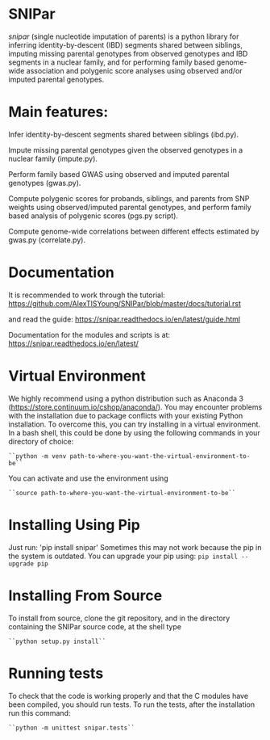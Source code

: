 # SNIPar

*snipar* (single nucleotide imputation of parents) is a python library for inferring identity-by-descent (IBD) segments shared between siblings, imputing missing parental genotypes from observed genotypes and IBD segments in a nuclear family, and for performing
family based genome-wide association and polygenic score analyses using observed and/or imputed parental genotypes. 

# Main features:

Infer identity-by-descent segments shared between siblings (ibd.py). 

Impute missing parental genotypes given the observed genotypes in a nuclear family (impute.py).

Perform family based GWAS using observed and imputed parental genotypes (gwas.py). 

Compute polygenic scores for probands, siblings, and parents from SNP weights using observed/imputed parental genotypes, and perform family
 based analysis of polygenic scores (pgs.py script). 
 
 Compute genome-wide correlations between different effects estimated by gwas.py (correlate.py). 

# Documentation

It is recommended to work through the tutorial: https://github.com/AlexTISYoung/SNIPar/blob/master/docs/tutorial.rst

and read the guide: https://snipar.readthedocs.io/en/latest/guide.html

Documentation for the modules and scripts is at: https://snipar.readthedocs.io/en/latest/

# Virtual Environment
We highly recommend using a python distribution such as Anaconda 3 (https://store.continuum.io/cshop/anaconda/).
You may encounter problems with the installation due to package conflicts with your existing Python installation. To overcome this, you can try installing in a virtual environment. In a bash shell, this could be done by using the following commands in your directory of choice:
    
    ``python -m venv path-to-where-you-want-the-virtual-environment-to-be``

You can activate and use the environment using

    ``source path-to-where-you-want-the-virtual-environment-to-be``
    

# Installing Using Pip
Just run:
    'pip install snipar'
Sometimes this may not work because the pip in the system is outdated. You can upgrade your pip using:
    ``pip install --upgrade pip``

# Installing From Source
To install from source, clone the git repository, and in the directory
containing the SNIPar source code, at the shell type

    ``python setup.py install``
   

# Running tests
To check that the code is working properly and that the C modules have been compiled, you should run tests. To run the tests, after the installation run this command:

    ``python -m unittest snipar.tests``
